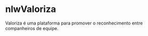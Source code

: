 # nlwValoriza
Valoriza é uma plataforma para promover o reconhecimento entre companheiros de equipe.
